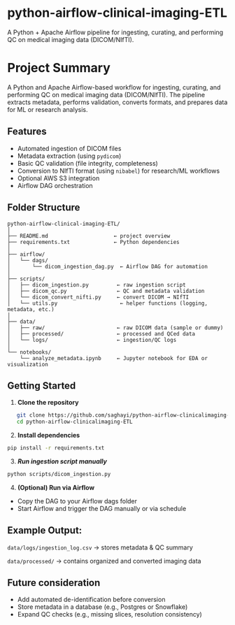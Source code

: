 # python-airflow-clinical-imaging-ETL
A Python + Apache Airflow pipeline for ingesting, curating, and performing QC on medical imaging data (DICOM/NIfTI).

# Project Summary
A Python and Apache Airflow-based workflow for ingesting, curating, and performing QC on medical imaging data (DICOM/NIfTI).
The pipeline extracts metadata, performs validation, converts formats, and prepares data for ML or research analysis.

## Features
- Automated ingestion of DICOM files
- Metadata extraction (using `pydicom`)
- Basic QC validation (file integrity, completeness)
- Conversion to NIfTI format (using `nibabel`) for research/ML workflows
- Optional AWS S3 integration
- Airflow DAG orchestration

## Folder Structure
```pgsql
python-airflow-clinical-imaging-ETL/
│
├── README.md                     ← project overview
├── requirements.txt              ← Python dependencies
│
├── airflow/
│   └── dags/
│       └── dicom_ingestion_dag.py  ← Airflow DAG for automation
│
├── scripts/
│   ├── dicom_ingestion.py         ← raw ingestion script
│   ├── dicom_qc.py                ← QC and metadata validation
│   └── dicom_convert_nifti.py     ← convert DICOM → NIfTI
│   └── utils.py                    ← helper functions (logging, metadata, etc.)
│
├── data/
│   ├── raw/                       ← raw DICOM data (sample or dummy)
│   ├── processed/                 ← processed and QCed data
│   └── logs/                      ← ingestion/QC logs
│
└── notebooks/
    └── analyze_metadata.ipynb     ← Jupyter notebook for EDA or visualization

```

## Getting Started

1. **Clone the repository**
```bash
   git clone https://github.com/saghayi/python-airflow-clinicalimaging-ETL.git
   cd python-airflow-clinicalimaging-ETL
```

2. **Install dependencies**

```bash
pip install -r requirements.txt
```

3. ***Run ingestion script manually***

```bash
python scripts/dicom_ingestion.py
```

4. **(Optional) Run via Airflow**

- Copy the DAG to your Airflow dags folder
- Start Airflow and trigger the DAG manually or via schedule

## Example Output:
`data/logs/ingestion_log.csv` → stores metadata & QC summary

`data/processed/` → contains organized and converted imaging data


## Future consideration
- Add automated de-identification before conversion
- Store metadata in a database (e.g., Postgres or Snowflake)
- Expand QC checks (e.g., missing slices, resolution consistency)



